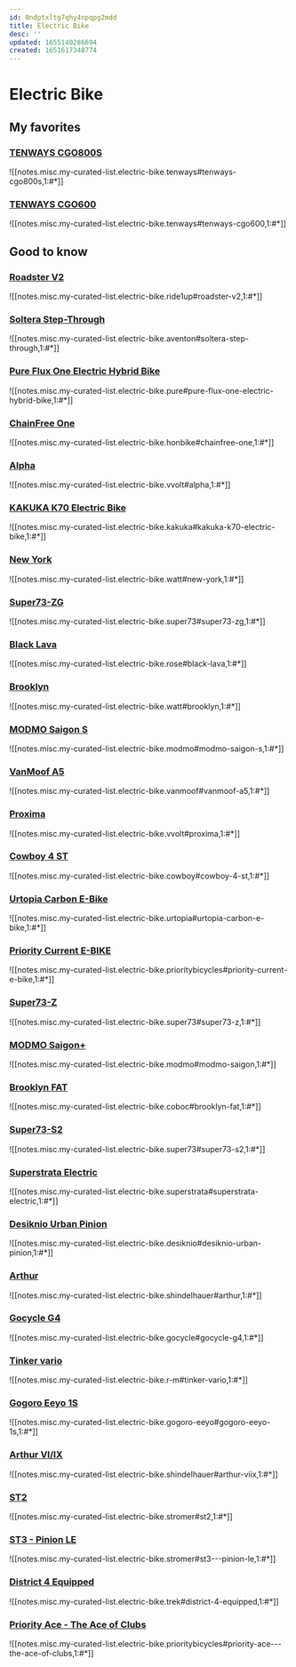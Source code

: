 ```yaml
---
id: 0ndptxltg7qhy4npqpg2mdd
title: Electric Bike
desc: ''
updated: 1655140286694
created: 1651617348774
---
```

# Electric Bike

## My favorites

### [TENWAYS CGO800S](https://www.tenways.com/products/cgo800s)

![[notes.misc.my-curated-list.electric-bike.tenways#tenways-cgo800s,1:#*]]

### [TENWAYS CGO600](https://www.tenways.com/products/cgo600)

![[notes.misc.my-curated-list.electric-bike.tenways#tenways-cgo600,1:#*]]

## Good to know

### [Roadster V2](https://ride1up.com/product/roadster-v2/)

![[notes.misc.my-curated-list.electric-bike.ride1up#roadster-v2,1:#*]]

### [Soltera Step-Through](https://www.aventon.com/products/soltera-step-through-ebike)

![[notes.misc.my-curated-list.electric-bike.aventon#soltera-step-through,1:#*]]

### [Pure Flux One Electric Hybrid Bike](https://www.pureelectric.com/collections/pure-electric-bikes/products/pure-flux-one-electric-hybrid-bike)

![[notes.misc.my-curated-list.electric-bike.pure#pure-flux-one-electric-hybrid-bike,1:#*]]

### [ChainFree One](https://www.honbike.com/products/chainfreeone?variant=39979859017798)

![[notes.misc.my-curated-list.electric-bike.honbike#chainfree-one,1:#*]]

### [Alpha](https://vvolt.com/products/alpha)

![[notes.misc.my-curated-list.electric-bike.vvolt#alpha,1:#*]]

### [KAKUKA K70 Electric Bike](https://www.kakuka.com/products/kakuka-k70-electric-flat-bar-road-bike?variant=41369428689084)

![[notes.misc.my-curated-list.electric-bike.kakuka#kakuka-k70-electric-bike,1:#*]]

### [New York](https://www.wattelectric.bike/us/new-york/)

![[notes.misc.my-curated-list.electric-bike.watt#new-york,1:#*]]

### [Super73-ZG](https://eu.super73.com/collections/z-series/products/super73-zg-jet-black)

![[notes.misc.my-curated-list.electric-bike.super73#super73-zg,1:#*]]

### [Black Lava](https://www.rosebikes.com/bikes/urban/black-lava)

![[notes.misc.my-curated-list.electric-bike.rose#black-lava,1:#*]]

### [Brooklyn](https://www.wattelectric.bike/us/brooklyn/)

![[notes.misc.my-curated-list.electric-bike.watt#brooklyn,1:#*]]

### [MODMO Saigon S](https://modmo.io/products/saigon-s)

![[notes.misc.my-curated-list.electric-bike.modmo#modmo-saigon-s,1:#*]]

### [VanMoof A5](https://www.vanmoof.com/fr-FR/a5)

![[notes.misc.my-curated-list.electric-bike.vanmoof#vanmoof-a5,1:#*]]

### [Proxima](https://vvolt.com/products/proxima)

![[notes.misc.my-curated-list.electric-bike.vvolt#proxima,1:#*]]

### [Cowboy 4 ST](https://cowboy.com/products/e-bike-cowboy-4?variant=39314404606091)

![[notes.misc.my-curated-list.electric-bike.cowboy#cowboy-4-st,1:#*]]

### [Urtopia Carbon E-Bike](https://newurtopia.de/products/urtopia-carbon-e-bike)

![[notes.misc.my-curated-list.electric-bike.urtopia#urtopia-carbon-e-bike,1:#*]]

### [Priority Current E-BIKE](https://www.prioritybicycles.com/products/current)

![[notes.misc.my-curated-list.electric-bike.prioritybicycles#priority-current-e-bike,1:#*]]

### [Super73-Z](https://eu.super73.com/collections/z-series/products/super73-z-powder-grey)

![[notes.misc.my-curated-list.electric-bike.super73#super73-z,1:#*]]

### [MODMO Saigon+](https://modmo.io/products/saigon)

![[notes.misc.my-curated-list.electric-bike.modmo#modmo-saigon,1:#*]]

### [Brooklyn FAT](https://www.coboc.biz/en/product/brooklyn-fat/)

![[notes.misc.my-curated-list.electric-bike.coboc#brooklyn-fat,1:#*]]

### [Super73-S2](https://eu.super73.com/collections/s-series/products/super73-s2-obsidian)

![[notes.misc.my-curated-list.electric-bike.super73#super73-s2,1:#*]]

### [Superstrata Electric](https://superstrata.bike/product/superstrata-e)

![[notes.misc.my-curated-list.electric-bike.superstrata#superstrata-electric,1:#*]]

### [Desiknio Urban Pinion](https://desiknio.com/e-bikes/pinion/)

![[notes.misc.my-curated-list.electric-bike.desiknio#desiknio-urban-pinion,1:#*]]

### [Arthur](https://www.schindelhauerbikes.com/en/Bikes/Current/Arthur.html)

![[notes.misc.my-curated-list.electric-bike.shindelhauer#arthur,1:#*]]

### [Gocycle G4](https://gocycle.com/eu/webstore/gocycles/gocycle-g4/)

![[notes.misc.my-curated-list.electric-bike.gocycle#gocycle-g4,1:#*]]

### [Tinker vario](https://www.r-m.de/fr/bikes/tinker/tinker-vario/#F00762_02)

![[notes.misc.my-curated-list.electric-bike.r-m#tinker-vario,1:#*]]

### [Gogoro Eeyo 1S](https://www.gogoro-eeyo.fr/product/gogoro-eeyo-1s/)

![[notes.misc.my-curated-list.electric-bike.gogoro-eeyo#gogoro-eeyo-1s,1:#*]]

### [Arthur VI/IX](https://www.schindelhauerbikes.com/en/Bikes/Current/Arthur-VI-IX.html)

![[notes.misc.my-curated-list.electric-bike.shindelhauer#arthur-viix,1:#*]]

### [ST2](https://www.stromerbike.com/fr/modeles/st2)

![[notes.misc.my-curated-list.electric-bike.stromer#st2,1:#*]]

### [ST3 - Pinion LE](https://www.stromerbike.com/fr/modeles/st3-pinion-launch-edition)

![[notes.misc.my-curated-list.electric-bike.stromer#st3---pinion-le,1:#*]]

### [District 4 Equipped](https://www.trekbikes.com/fr/fr_FR/vélos/vélos-hybrides/vélos-fitness/district/district-4-equipped/p/33497/)

![[notes.misc.my-curated-list.electric-bike.trek#district-4-equipped,1:#*]]

### [Priority Ace - The Ace of Clubs](https://www.prioritybicycles.com/products/ace)

![[notes.misc.my-curated-list.electric-bike.prioritybicycles#priority-ace---the-ace-of-clubs,1:#*]]